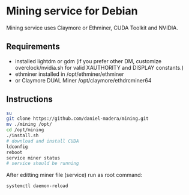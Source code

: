 # Mining service for Debian

Mining service uses Claymore or Ethminer, CUDA Toolkit and NVIDIA.

## Requirements
- installed lightdm or gdm (if you prefer other DM, customize overclock/nvidia.sh for valid XAUTHORITY and DISPLAY constants.)
- ethminer installed in /opt/ethminer/ethminer
- or Claymore DUAL Miner /opt/claymore/ethdrcminer64


## Instructions 
```bash
su
git clone https://github.com/daniel-madera/mining.git
mv ./mining /opt/
cd /opt/mining
./install.sh
# download and install CUDA
ldconfig
reboot
service miner status
# service should be running
```

After editting miner file (service) run as root command: 
```bash
systemctl daemon-reload
```
